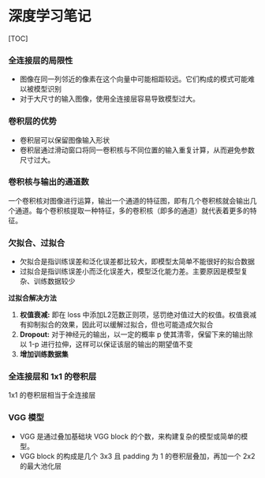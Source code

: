 # 深度学习笔记
[TOC]
### 全连接层的局限性
* 图像在同一列邻近的像素在这个向量中可能相距较远。它们构成的模式可能难以被模型识别
* 对于大尺寸的输入图像，使用全连接层容易导致模型过大。

### 卷积层的优势
* 卷积层可以保留图像输入形状
* 卷积层通过滑动窗口将同一卷积核与不同位置的输入重复计算，从而避免参数尺寸过大。

### 卷积核与输出的通道数
一个卷积核对图像进行运算，输出一个通道的特征图，即有几个卷积核就会输出几个通道。每个卷积核提取一种特征，多的卷积核（即多的通道）就代表着更多的特征。

### 欠拟合、过拟合
* 欠拟合是指训练误差和泛化误差都比较大，即模型太简单不能很好的拟合数据
* 过拟合是指训练误差小而泛化误差大，模型泛化能力差。主要原因是模型复杂、训练数据较少

**过拟合解决方法**
1. **权值衰减:** 即在 loss 中添加L2范数正则项，惩罚绝对值过大的权值。权值衰减有抑制拟合的效果，因此可以缓解过拟合，但也可能造成欠拟合
2. **Dropout:** 对于神经元的输出，以一定的概率 p 使其清零，保留下来的输出除以 1-p 进行拉伸，这样可以保证该层的输出的期望值不变
3. **增加训练数据集** 

### 全连接层和 1x1 的卷积层
1x1 的卷积层相当于全连接层

### VGG 模型
* VGG 是通过叠加基础块 VGG block 的个数，来构建复杂的模型或简单的模型。
* VGG block 的构成是几个 3x3 且 padding 为 1 的卷积层叠加，再加一个 2x2 的最大池化层
